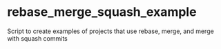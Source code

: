 # rebase_merge_squash_example
Script to create examples of projects that use rebase, merge, and merge with squash commits
